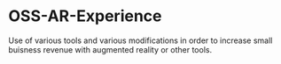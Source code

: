 # OSS-AR-Experience
Use of various tools and various modifications in order to increase small buisness revenue with augmented reality or other tools.
